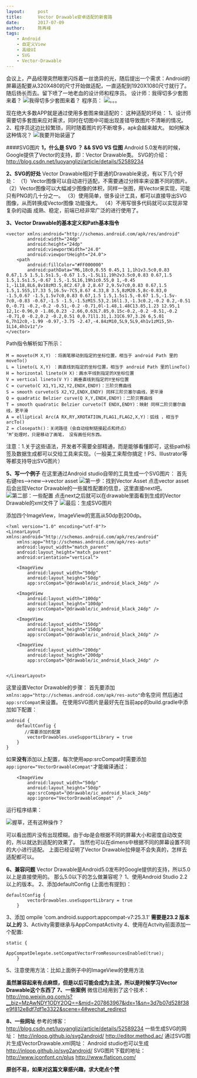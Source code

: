 ```yaml
---
layout:     post
title:      Vector Drawable安卓适配的新套路
date:       2017-07-09
author:     陈再峰
tags:
    - Android
	- 自定义View
	- 高级UI
	- SVG
	- Vector-Drawable
---
```



会议上，产品经理突然眼里闪烁着一丝诡异的光，随后提出一个需求：Android的屏幕适配要从320X480的尺寸开始做适配，一直适配到1920X1080尺寸就行了。随后扬长而去。留下喷了一地老血的设计师和程序员。
设计师：我得切多少套图来着？
![我得切多少套图来着？](http://upload-images.jianshu.io/upload_images/1930161-43362a3841e50867.gif?imageMogr2/auto-orient/strip)
程序员：
![。。。](http://upload-images.jianshu.io/upload_images/1930161-f979727809239540.jpg?imageMogr2/auto-orient/strip%7CimageView2/2/w/1240)


现在绝大多数APP就是通过使用多套图来做适配的：
这种适配的坏处：
1、设计师需要切多套图来应对需求，同时在切图中可能出现差错导致图片不清晰的情况。
2、程序员这边比较繁琐，同时随着图片的不断增多，apk会越来越大。
如何解决这种情况？
![我要开始装逼了](http://upload-images.jianshu.io/upload_images/1930161-d91ddef1ec6333c7.jpg?imageMogr2/auto-orient/strip%7CimageView2/2/w/1240)

####SVG图片
**1，什么是 SVG ？ && SVG VS 位图**
Android 5.0发布的时候，Google提供了Vector的支持，即：Vector Drawable类。
SVG的介绍：http://blog.csdn.net/luoyanglizi/article/details/52589234


**2、SVG的好处**
Vector Drawable相对于普通的Drawable来说，有以下几个好处：
（1）Vector图像可以自动进行适配，不需要通过分辨率来设置不同的图片。
（2）Vector图像可以大幅减少图像的体积，同样一张图，用Vector来实现，可能只有PNG的几十分之一。
（3）使用简单，很多设计工具，都可以直接导出SVG图像，从而转换成Vector图像 功能强大。
（4）不用写很多代码就可以实现非常复杂的动画 成熟、稳定，前端已经非常广泛的进行使用了。

**3、Vector Drawable的基本定义和Path基本指令**
```
<vector xmlns:android="http://schemas.android.com/apk/res/android"
        android:width="24dp"
        android:height="24dp"
        android:viewportWidth="24.0"
        android:viewportHeight="24.0">
    <path
        android:fillColor="#FF000000"
        android:pathData="M6,18c0,0.55 0.45,1 1,1h1v3.5c0,0.83 0.67,1.5 1.5,1.5s1.5,-0.67 1.5,-1.5L11,19h2v3.5c0,0.83 0.67,1.5 1.5,1.5s1.5,-0.67 1.5,-1.5L16,19h1c0.55,0 1,-0.45 1,-1L18,8L6,8v10zM3.5,8C2.67,8 2,8.67 2,9.5v7c0,0.83 0.67,1.5 1.5,1.5S5,17.33 5,16.5v-7C5,8.67 4.33,8 3.5,8zM20.5,8c-0.83,0 -1.5,0.67 -1.5,1.5v7c0,0.83 0.67,1.5 1.5,1.5s1.5,-0.67 1.5,-1.5v-7c0,-0.83 -0.67,-1.5 -1.5,-1.5zM15.53,2.16l1.3,-1.3c0.2,-0.2 0.2,-0.51 0,-0.71 -0.2,-0.2 -0.51,-0.2 -0.71,0l-1.48,1.48C13.85,1.23 12.95,1 12,1c-0.96,0 -1.86,0.23 -2.66,0.63L7.85,0.15c-0.2,-0.2 -0.51,-0.2 -0.71,0 -0.2,0.2 -0.2,0.51 0,0.71l1.31,1.31C6.97,3.26 6,5.01 6,7h12c0,-1.99 -0.97,-3.75 -2.47,-4.84zM10,5L9,5L9,4h1v1zM15,5h-1L14,4h1v1z"/>
</vector>

```

Path指令解析如下所示：
```
M = moveto(M X,Y) ：将画笔移动到指定的坐标位置，相当于 android Path 里的moveTo()
L = lineto(L X,Y) ：画直线到指定的坐标位置，相当于 android Path 里的lineTo()
H = horizontal lineto(H X)：画水平线到指定的X坐标位置 
V = vertical lineto(V Y)：画垂直线到指定的Y坐标位置 
C = curveto(C X1,Y1,X2,Y2,ENDX,ENDY)：三阶贝赛曲线 
S = smooth curveto(S X2,Y2,ENDX,ENDY) 同样三阶贝塞尔曲线，更平滑 
Q = quadratic Belzier curve(Q X,Y,ENDX,ENDY)：二阶贝赛曲线 
T = smooth quadratic Belzier curveto(T ENDX,ENDY)：映射 同样二阶贝塞尔曲线，更平滑 
A = elliptical Arc(A RX,RY,XROTATION,FLAG1,FLAG2,X,Y)：弧线 ，相当于arcTo()
Z = closepath()：关闭路径（会自动绘制链接起点和终点）
’M’处理时，只是移动了画笔， 没有画任何东西。
```

注意：1.关于这些语法，开发者不需要全部精通，而是能够看懂即可，这些path标签及数据生成都可以交给工具来实现。（一般美工来帮你搞定！PS、Illustrator等等都支持导出SVG图片）

**5、写一个例子**
在这里通过Android studio自带的工具生成一个SVG图片：
首先右键res-->new-->vector asset
![第一步：找到Vector Asset](http://upload-images.jianshu.io/upload_images/1930161-63254cf28703ad63.png?imageMogr2/auto-orient/strip%7CimageView2/2/w/1240)
点击vector asset后会出现Vector Drawable的一些属性配置的信息，这里直接next吧。
![第二部：一些配置](http://upload-images.jianshu.io/upload_images/1930161-1401600271ce0d45.png?imageMogr2/auto-orient/strip%7CimageView2/2/w/1240)
点击next之后就可以在drawable里面看到生成的Vector Drawable的xml文件了
![最后：生成SVG图片](http://upload-images.jianshu.io/upload_images/1930161-3a48a81ff8debf57.png?imageMogr2/auto-orient/strip%7CimageView2/2/w/1240)


添加四个ImageView，ImageView的宽高从50dp到200dp。
```
<?xml version="1.0" encoding="utf-8"?>
<LinearLayout xmlns:android="http://schemas.android.com/apk/res/android"
    xmlns:app="http://schemas.android.com/apk/res-auto"
    android:layout_width="match_parent"
    android:layout_height="match_parent"
    android:orientation="vertical">

    <ImageView
        android:layout_width="50dp"
        android:layout_height="50dp"
        app:srcCompat="@drawable/ic_android_black_24dp" />

    <ImageView
        android:layout_width="100dp"
        android:layout_height="100dp"
        app:srcCompat="@drawable/ic_android_black_24dp" />

    <ImageView
        android:layout_width="150dp"
        android:layout_height="150dp"
        app:srcCompat="@drawable/ic_android_black_24dp" />

    <ImageView
        android:layout_width="200dp"
        android:layout_height="200dp"
        app:srcCompat="@drawable/ic_android_black_24dp" />


</LinearLayout>
```

这里设置Vector Drawable的步骤：
首先要添加   ``` xmlns:app="http://schemas.android.com/apk/res-auto"```命名空间
然后通过 ```app:srcCompat```来设置。
在使用SVG图片是最好先在当前app的build.gradle中添加如下配置：
```
android {
    defaultConfig {
       //需要添加的配置
        vectorDrawables.useSupportLibrary = true
    }
}
```
如果**没有**添加以上配置，每次使用app:srcCompat时需要添加```app:ignore="VectorDrawableCompat"```才能编译通过：
```
    <ImageView
        android:layout_width="50dp"
        android:layout_height="50dp"
        app:srcCompat="@drawable/ic_android_black_24dp"
        app:ignore="VectorDrawableCompat" />
```
运行程序结果：

![握草，还有这种操作？](http://upload-images.jianshu.io/upload_images/1930161-21c6b81de539b4e1.png?imageMogr2/auto-orient/strip%7CimageView2/2/w/1240)

可以看出图片没有出现模糊。由于dp是会根据不同的屏幕大小和密度自动改变的，所以就达到适配的效果了。
当然也可以在dimens中根据不同的屏幕设置不同的大小进行适配。
上面已经证明了Vector Drawable拉伸是不会失真的，怎样去适配都可以。

**6、兼容问题**
Vector Drawable是Android5.0发布时Google提供的支持，所以5.0以上是直接使用的。
那么5.0以下的怎么做兼容呢？
1、使用Android Studio 2.2以上的版本。
2、添加defaultConfig (上面也有提到)：
```
defaultConfig {
		vectorDrawables.useSupportLibrary = true
	}
```
3、添加 ompile 'com.android.support:appcompat-v7:25.3.1'   **需要是23.2 版本以上的**
3、Activity需要继承与AppCompatActivity
4、使用在Actvity前面添加一个配置:
```
static {
			AppCompatDelegate.setCompatVectorFromResourcesEnabled(true);
	}
```
5、注意使用方法：比如上面例子中的ImageView的使用方法


**虽然兼容起来有点麻烦，但是以后可能会成为主流，所以是时候学习Vector Drawable这个东西了**
**7、一些案例**
微信已经用到了这个技术：
http://mp.weixin.qq.com/s?__biz=MzAwNDY1ODY2OQ==&mid=207863967&idx=1&sn=3d7b07d528f38e9f812e8df7df1e3322&scene=4#wechat_redirect

**8、一些网址**
参考的博客：http://blog.csdn.net/luoyanglizi/article/details/52589234
一些生成SVG的网址：
http://inloop.github.io/svg2android/ 
http://editor.method.ac/
通过SVG图片生成VectorDrawable.xml网址：
Android studio也可以生成
http://inloop.github.io/svg2android/ 
SVG图片下载的地址：
http://www.iconfont.cn/plus 
http://www.flaticon.com/

**原创不易，如果对这篇文章感兴趣，求大佬点个赞**
